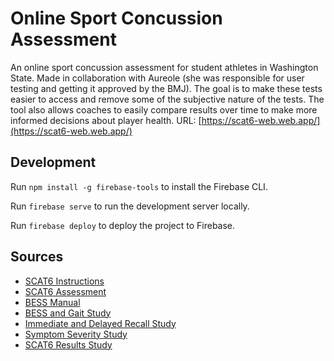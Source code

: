 # Online Sport Concussion Assessment

An online sport concussion assessment for student athletes in Washington State. Made in collaboration with Aureole (she was responsible for user testing and getting it approved by the BMJ). The goal is to make these tests easier to access and remove some of the subjective nature of the tests. The tool also allows coaches to easily compare results over time to make more informed decisions about player health. URL: [https://scat6-web.web.app/](https://scat6-web.web.app/)

## Development

Run `npm install -g firebase-tools` to install the Firebase CLI.

Run `firebase serve` to run the development server locally.

Run `firebase deploy` to deploy the project to Firebase.

## Sources
- [SCAT6 Instructions](https://www.sportsconcussion.co.za/sportconcussion/wp-content/uploads/2023/07/SCAT6-Instructions-v9.pdf)
- [SCAT6 Assessment](https://bjsm.bmj.com/content/bjsports/57/11/622.full.pdf)
- [BESS Manual](https://atriumhealth.org/documents/carolinasrehab/bess_manual_.pdf)
- [BESS and Gait Study](https://www.ncbi.nlm.nih.gov/pmc/articles/PMC7987555/)
- [Immediate and Delayed Recall Study](https://www.ncbi.nlm.nih.gov/pmc/articles/PMC6109942/)
- [Symptom Severity Study](https://www.ncbi.nlm.nih.gov/pmc/articles/PMC8583872/)
- [SCAT6 Results Study](https://www.ncbi.nlm.nih.gov/pmc/articles/PMC6326330/)
